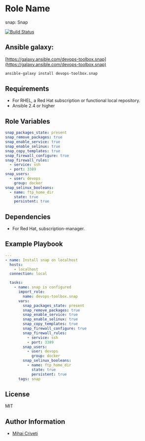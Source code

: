 Role Name
=========

snap: Snap

[![Build Status](https://travis-ci.org/cmihai-ansible/snap.svg?branch=master)](https://travis-ci.org/cmihai-ansible/snap)

Ansible galaxy:
---------------

[https://galaxy.ansible.com/devops-toolbox.snap](https://galaxy.ansible.com/devops-toolbox.snap)

```bash
ansible-galaxy install devops-toolbox.snap
```

Requirements
------------

- For RHEL, a Red Hat subscription or functional local repository.
- Ansible 2.4 or higher

Role Variables
--------------

```yaml
snap_packages_state: present
snap_remove_packages: true
snap_enable_service: true
snap_enable_selinux: true
snap_copy_templates: true
snap_firewall_configure: true
snap_firewall_rules:
  - service: ssh
  - port: 3389
snap_users:
  - user: devops
    group: docker
snap_selinux_booleans:
  - name: ftp_home_dir
    state: true
    persistent: true
```

Dependencies
------------

- For Red Hat, subscription-manager.

Example Playbook
----------------

```yaml
---
- name: Install snap on localhost
  hosts:
    - localhost
  connection: local

  tasks:
    - name: snap is configured
      import_role:
        name: devops-toolbox.snap
      vars:
        snap_packages_state: present
        snap_remove_packages: true
        snap_enable_service: true
        snap_enable_selinux: true
        snap_copy_templates: true
        snap_firewall_configure: true
        snap_firewall_rules:
          - service: ssh
          - port: 3389
        snap_users:
          - user: devops
            group: docker
        snap_selinux_booleans:
          - name: ftp_home_dir
            state: true
            persistent: true
      tags: snap
```

License
-------

MIT

Author Information
------------------

- [Mihai Criveti](https://www.linkedin.com/in/devops-toolbox.)
